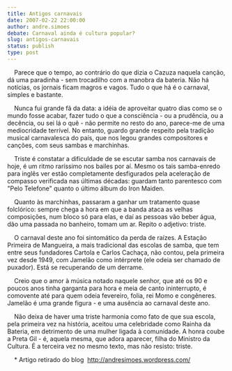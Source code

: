```yaml
---
title: Antigos carnavais
date: 2007-02-22 22:00:00
author: andre.simoes
debate: Carnaval ainda é cultura popular?
slug: antigos-carnavais
status: publish 
type: post
---
```


    Parece que o tempo, ao contrário do que dizia o Cazuza naquela canção, dá uma paradinha - sem trocadilho com a manobra da bateria. Não há notícias, os jornais ficam magros e vagos. Tudo o que há é o carnaval, simples e bastante.   
  
    Nunca fui grande fã da data: a idéia de aproveitar quatro dias como se o mundo fosse acabar, fazer tudo o que a consciência - ou a prudência, ou a decência, ou sei lá o quê - não permite no resto do ano, parece-me de uma mediocridade terrível. No entanto, guardo grande respeito pela tradição musical carnavalesca do país, que nos legou grandes compositores e canções, com seus sambas e marchinhas.   
  
    Triste é constatar a dificuldade de se escutar samba nos carnavais de hoje, é um ritmo raríssimo nos bailes por aí. Mesmo os tais samba-enredo para inglês ver estão completamente desfigurados pela aceleração de compasso verificada nas últimas décadas: guardam tanto parentesco com "Pelo Telefone" quanto o último álbum do Iron Maiden.   
  
    Quanto às marchinhas, passaram a ganhar um tratamento quase folclórico: sempre chega a hora em que a banda ataca as velhas composições, num bloco só para elas, e daí as pessoas vão beber água, dão uma passada no banheiro, tomam um ar. Repito o adjetivo: triste.   
  
    O carnaval deste ano foi sintomático da perda de raízes. A Estação Primeira de Mangueira, a mais tradicional das escolas de samba, que tem entre seus fundadores Cartola e Carlos Cachaça, não contou, pela primeira vez desde 1949, com Jamelão como intérprete (ele odeia ser chamado de puxador). Está se recuperando de um derrame.   
  
    Creio que o amor à música notado naquele senhor, que até os 90 e poucos anos tinha garganta para hora e meia de canto ininterrupto, é comovente até para quem odeia fevereiro, folia, rei Momo e congêneres. Jamelão é uma grande figura - e uma ausência ao carnaval deste ano.   
  
    Não deixa de haver uma triste harmonia como fato de que sua escola, pela primeira vez na história, aceitou uma celebridade como Rainha da Bateria, em detrimento de uma mulher ligada à comunidade. A honra coube a Preta Gil - é, aquela mesma, que adora aparecer, filha do Ministro da Cultura. É a terceira vez no mesmo texto, mas não resisto: triste.   
  
    \* Artigo retirado do blog  http://andresimoes.wordpress.com/  
  

